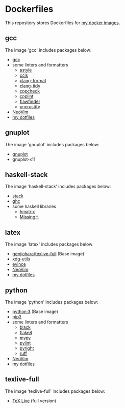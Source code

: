 # Dockerfiles
This repository stores Dockerfiles for [my docker images](https://hub.docker.com/u/genjiohara).

## gcc
The image 'gcc' includes packages below:
* [gcc](https://gcc.gnu.org/)
* some linters and formatters
  - [astyle](https://github.com/arduino/astyle)
  - [ccls](https://github.com/MaskRay/ccls)
  - [clang-format](https://clang.llvm.org/docs/ClangFormat.html)
  - [clang-tidy](https://clang.llvm.org/extra/clang-tidy/)
  - [cppcheck](https://github.com/danmar/cppcheck)
  - [cpplint](https://github.com/cpplint/cpplint)
  - [flawfinder](https://github.com/david-a-wheeler/flawfinder)
  - [uncrustify](https://github.com/uncrustify/uncrustify)
* [NeoVim](https://neovim.io/)
* [my dotfiles](https://github.com/G-Ohara/dotfiles)

## gnuplot
The image 'gnuplot' includes packages below:
* [gnuplot](https://gnuplot.sourceforge.net/)
* gnuplot-x11

## haskell-stack
The image 'haskell-stack' includes packages below:
* [stack](https://docs.haskellstack.org/en/stable/)
* [ghc](https://www.haskell.org/ghc/)
* some haskell libraries
  - [hmatrix](https://hackage.haskell.org/package/hmatrix)
  - [MissingH](https://hackage.haskell.org/package/MissingH)

## latex
The image 'latex' includes packages below:
* [genjiohara/texlive-full](https://hub.docker.com/repository/docker/genjiohara/texlive-full/general) (Base image)
* [xdg-utils](https://www.freedesktop.org/wiki/Software/xdg-utils/)
* [evince](https://wiki.gnome.org/Apps/Evince)
* [NeoVim](https://neovim.io/)
* [my dotfiles](https://github.com/G-Ohara/dotfiles)

## python
The image 'python' includes packages below:
* [python:3](https://hub.docker.com/_/python) (Base image)
* [pip3](https://pypi.org/project/pip/)
* some linters and formatters
  - [black](https://github.com/psf/black)
  - [flake8](https://flake8.pycqa.org/en/latest/)
  - [mypy](https://mypy.readthedocs.io/en/stable/index.html)
  - [pylint](https://pypi.org/project/pylint/)
  - [pyright](https://github.com/microsoft/pyright)
  - [ruff](https://github.com/astral-sh/ruff)
* [NeoVim](https://neovim.io/)
* [my dotfiles](https://github.com/G-Ohara/dotfiles)

## texlive-full
The image 'texlive-full' includes packages below:
* [TeX Live](https://www.tug.org/texlive/) (full version)
